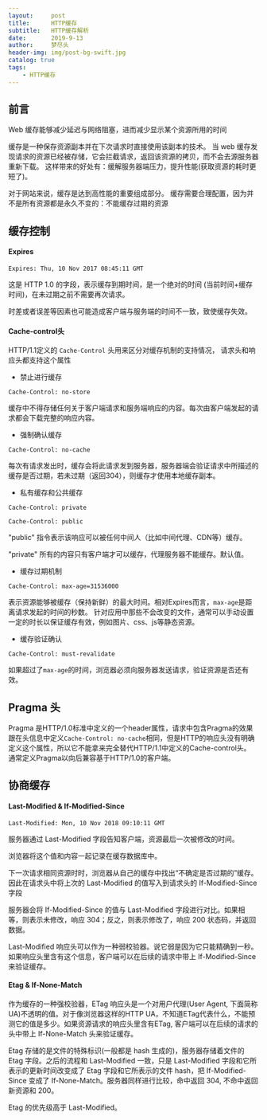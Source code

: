 ```yaml
---
layout:     post
title:      HTTP缓存
subtitle:   HTTP缓存解析
date:       2019-9-13
author:     梦尽头
header-img: img/post-bg-swift.jpg
catalog: true
tags:
    - HTTP缓存
---
```


## 前言

Web 缓存能够减少延迟与网络阻塞，进而减少显示某个资源所用的时间

缓存是一种保存资源副本并在下次请求时直接使用该副本的技术。
当 web 缓存发现请求的资源已经被存储，它会拦截请求，返回该资源的拷贝，而不会去源服务器重新下载。
这样带来的好处有：缓解服务器端压力，提升性能(获取资源的耗时更短了)。

对于网站来说，缓存是达到高性能的重要组成部分。
缓存需要合理配置，因为并不是所有资源都是永久不变的：不能缓存过期的资源

## 缓存控制

#### Expires

`Expires: Thu, 10 Nov 2017 08:45:11 GMT`

这是 HTTP 1.0 的字段，表示缓存到期时间，是一个绝对的时间 (当前时间+缓存时间)，在未过期之前不需要再次请求。

时差或者误差等因素也可能造成客户端与服务端的时间不一致，致使缓存失效。

#### Cache-control头

HTTP/1.1定义的 `Cache-Control` 头用来区分对缓存机制的支持情况， 请求头和响应头都支持这个属性

- 禁止进行缓存

`Cache-Control: no-store`

缓存中不得存储任何关于客户端请求和服务端响应的内容。每次由客户端发起的请求都会下载完整的响应内容。

- 强制确认缓存

`Cache-Control: no-cache`

每次有请求发出时，缓存会将此请求发到服务器，服务器端会验证请求中所描述的缓存是否过期，若未过期（返回304），则缓存才使用本地缓存副本。

- 私有缓存和公共缓存

`Cache-Control: private`

`Cache-Control: public`

"public" 指令表示该响应可以被任何中间人（比如中间代理、CDN等）缓存。

"private" 所有的内容只有客户端才可以缓存，代理服务器不能缓存。默认值。


- 缓存过期机制

`Cache-Control: max-age=31536000`

表示资源能够被缓存（保持新鲜）的最大时间。相对Expires而言，`max-age`是距离请求发起的时间的秒数。
针对应用中那些不会改变的文件，通常可以手动设置一定的时长以保证缓存有效，例如图片、css、js等静态资源。

- 缓存验证确认

`Cache-Control: must-revalidate`

如果超过了` max-age `的时间，浏览器必须向服务器发送请求，验证资源是否还有效。

## Pragma 头

Pragma 是HTTP/1.0标准中定义的一个header属性，请求中包含Pragma的效果跟在头信息中定义`Cache-Control: no-cache`相同，但是HTTP的响应头没有明确定义这个属性，所以它不能拿来完全替代HTTP/1.1中定义的Cache-control头。
通常定义Pragma以向后兼容基于HTTP/1.0的客户端。


## 协商缓存

#### Last-Modified & If-Modified-Since

`Last-Modified: Mon, 10 Nov 2018 09:10:11 GMT`

服务器通过 Last-Modified 字段告知客户端，资源最后一次被修改的时间。

浏览器将这个值和内容一起记录在缓存数据库中。

下一次请求相同资源时时，浏览器从自己的缓存中找出“不确定是否过期的”缓存。因此在请求头中将上次的 Last-Modified 的值写入到请求头的 If-Modified-Since 字段

服务器会将 If-Modified-Since 的值与 Last-Modified 字段进行对比。如果相等，则表示未修改，响应 304；反之，则表示修改了，响应 200 状态码，并返回数据。

Last-Modified 响应头可以作为一种弱校验器。说它弱是因为它只能精确到一秒。如果响应头里含有这个信息，客户端可以在后续的请求中带上 If-Modified-Since 来验证缓存。

#### Etag & If-None-Match

作为缓存的一种强校验器，ETag 响应头是一个对用户代理(User Agent, 下面简称UA)不透明的值。对于像浏览器这样的HTTP UA，不知道ETag代表什么，不能预测它的值是多少。如果资源请求的响应头里含有ETag, 客户端可以在后续的请求的头中带上 If-None-Match 头来验证缓存。

Etag 存储的是文件的特殊标识(一般都是 hash 生成的)，服务器存储着文件的 Etag 字段。之后的流程和 Last-Modified 一致，只是 Last-Modified 字段和它所表示的更新时间改变成了 Etag 字段和它所表示的文件 hash，把 If-Modified-Since 变成了 If-None-Match。服务器同样进行比较，命中返回 304, 不命中返回新资源和 200。

Etag 的优先级高于 Last-Modified。
